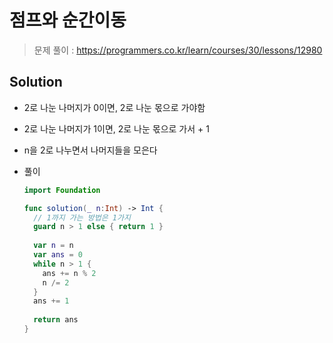 # 점프와 순간이동

> 문제 풀이 : https://programmers.co.kr/learn/courses/30/lessons/12980

## Solution

- 2로 나눈 나머지가 0이면, 2로 나눈 몫으로 가야함

- 2로 나눈 나머지가 1이면, 2로 나눈 몫으로 가서 + 1

- n을 2로 나누면서 나머지들을 모은다

- 풀이

  ```swift
  import Foundation
  
  func solution(_ n:Int) -> Int {
    // 1까지 가는 방법은 1가지
    guard n > 1 else { return 1 }
    
    var n = n
    var ans = 0
    while n > 1 {
      ans += n % 2
      n /= 2
    }
    ans += 1
    
    return ans
  }
  ```